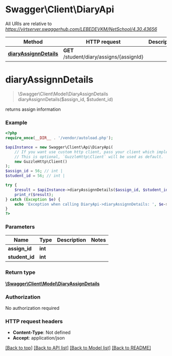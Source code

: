 # Swagger\Client\DiaryApi

All URIs are relative to *https://virtserver.swaggerhub.com/LEBEDEVKM/NetSchool/4.30.43656*

Method | HTTP request | Description
------------- | ------------- | -------------
[**diaryAssignnDetails**](DiaryApi.md#diaryassignndetails) | **GET** /student/diary/assigns/{assignId} | 

# **diaryAssignnDetails**
> \Swagger\Client\Model\DiaryAssignDetails diaryAssignnDetails($assign_id, $student_id)



returns assign information

### Example
```php
<?php
require_once(__DIR__ . '/vendor/autoload.php');

$apiInstance = new Swagger\Client\Api\DiaryApi(
    // If you want use custom http client, pass your client which implements `GuzzleHttp\ClientInterface`.
    // This is optional, `GuzzleHttp\Client` will be used as default.
    new GuzzleHttp\Client()
);
$assign_id = 56; // int | 
$student_id = 56; // int | 

try {
    $result = $apiInstance->diaryAssignnDetails($assign_id, $student_id);
    print_r($result);
} catch (Exception $e) {
    echo 'Exception when calling DiaryApi->diaryAssignnDetails: ', $e->getMessage(), PHP_EOL;
}
?>
```

### Parameters

Name | Type | Description  | Notes
------------- | ------------- | ------------- | -------------
 **assign_id** | **int**|  |
 **student_id** | **int**|  |

### Return type

[**\Swagger\Client\Model\DiaryAssignDetails**](../Model/DiaryAssignDetails.md)

### Authorization

No authorization required

### HTTP request headers

 - **Content-Type**: Not defined
 - **Accept**: application/json

[[Back to top]](#) [[Back to API list]](../../README.md#documentation-for-api-endpoints) [[Back to Model list]](../../README.md#documentation-for-models) [[Back to README]](../../README.md)

